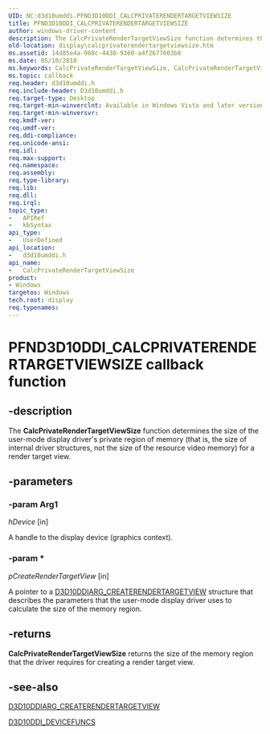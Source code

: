 ```yaml
---
UID: NC:d3d10umddi.PFND3D10DDI_CALCPRIVATERENDERTARGETVIEWSIZE
title: PFND3D10DDI_CALCPRIVATERENDERTARGETVIEWSIZE
author: windows-driver-content
description: The CalcPrivateRenderTargetViewSize function determines the size of the user-mode display driver's private region of memory (that is, the size of internal driver structures, not the size of the resource video memory) for a render target view.
old-location: display\calcprivaterendertargetviewsize.htm
ms.assetid: 14d85e4a-960c-4438-9360-a4f2677603b8
ms.date: 05/10/2018
ms.keywords: CalcPrivateRenderTargetViewSize, CalcPrivateRenderTargetViewSize callback function [Display Devices], PFND3D10DDI_CALCPRIVATERENDERTARGETVIEWSIZE, PFND3D10DDI_CALCPRIVATERENDERTARGETVIEWSIZE callback, UserModeDisplayDriverDx10_Functions_48ca8f95-06ba-4a11-8517-bd4638691e65.xml, d3d10umddi/CalcPrivateRenderTargetViewSize, display.calcprivaterendertargetviewsize
ms.topic: callback
req.header: d3d10umddi.h
req.include-header: D3d10umddi.h
req.target-type: Desktop
req.target-min-winverclnt: Available in Windows Vista and later versions of the Windows operating systems.
req.target-min-winversvr: 
req.kmdf-ver: 
req.umdf-ver: 
req.ddi-compliance: 
req.unicode-ansi: 
req.idl: 
req.max-support: 
req.namespace: 
req.assembly: 
req.type-library: 
req.lib: 
req.dll: 
req.irql: 
topic_type:
-	APIRef
-	kbSyntax
api_type:
-	UserDefined
api_location:
-	d3d10umddi.h
api_name:
-	CalcPrivateRenderTargetViewSize
product:
- Windows
targetos: Windows
tech.root: display
req.typenames: 
---
```


# PFND3D10DDI_CALCPRIVATERENDERTARGETVIEWSIZE callback function


## -description


The <b>CalcPrivateRenderTargetViewSize</b> function determines the size of the user-mode display driver's private region of memory (that is, the size of internal driver structures, not the size of the resource video memory) for a render target view.


## -parameters




### -param Arg1

*hDevice* [in]

A handle to the display device (graphics context).

### -param *

*pCreateRenderTargetView* [in]

A pointer to a <a href="https://msdn.microsoft.com/library/windows/hardware/ff541689">D3D10DDIARG_CREATERENDERTARGETVIEW</a> structure that describes the parameters that the user-mode display driver uses to calculate the size of the memory region. 


## -returns



<b>CalcPrivateRenderTargetViewSize</b> returns the size of the memory region that the driver requires for creating a render target view.




## -see-also




<a href="https://msdn.microsoft.com/library/windows/hardware/ff541689">D3D10DDIARG_CREATERENDERTARGETVIEW</a>



<a href="https://msdn.microsoft.com/library/windows/hardware/ff541833">D3D10DDI_DEVICEFUNCS</a>
 

 

